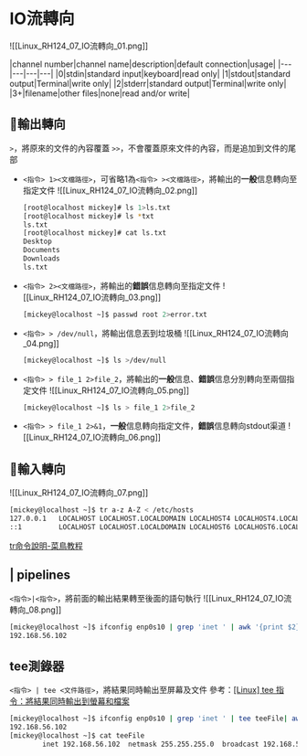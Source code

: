 # IO流轉向
![[Linux_RH124_07_IO流轉向_01.png]]

|channel number|channel name|description|default connection|usage|
|---|---|---|---|
|0|stdin|standard input|keyboard|read only|
|1|stdout|standard output|Terminal|write only|
|2|stderr|standard output|Terminal|write only|
|3+|filename|other files|none|read and/or write|

## 🐧輸出轉向
`>`，將原來的文件的內容覆蓋
`>>`，不會覆蓋原來文件的內容，而是追加到文件的尾部

- `<指令> 1><文檔路徑>`，可省略1為`<指令> ><文檔路徑>`，將輸出的**一般**信息轉向至指定文件
	![[Linux_RH124_07_IO流轉向_02.png]]
	```bash
	[root@localhost mickey]# ls 1>ls.txt
	[root@localhost mickey]# ls *txt
	ls.txt
	[root@localhost mickey]# cat ls.txt
	Desktop
	Documents
	Downloads
	ls.txt
	```
- `<指令> 2><文檔路徑>`，將輸出的**錯誤**信息轉向至指定文件
	![[Linux_RH124_07_IO流轉向_03.png]]
	```bash
	[mickey@localhost ~]$ passwd root 2>error.txt
	```
- `<指令> > /dev/null`，將輸出信息丟到垃圾桶
	![[Linux_RH124_07_IO流轉向_04.png]]
	```bash
	[mickey@localhost ~]$ ls >/dev/null
	```
- `<指令> > file_1 2>file_2`，將輸出的**一般**信息、**錯誤**信息分別轉向至兩個指定文件
	![[Linux_RH124_07_IO流轉向_05.png]]
	```bash
	[mickey@localhost ~]$ ls > file_1 2>file_2
	```
- `<指令> > file_1 2>&1`，**一般**信息轉向指定文件，**錯誤**信息轉向stdout渠道
	![[Linux_RH124_07_IO流轉向_06.png]]

## 🐧輸入轉向
![[Linux_RH124_07_IO流轉向_07.png]]
```bash
[mickey@localhost ~]$ tr a-z A-Z < /etc/hosts
127.0.0.1   LOCALHOST LOCALHOST.LOCALDOMAIN LOCALHOST4 LOCALHOST4.LOCALDOMAIN4
::1         LOCALHOST LOCALHOST.LOCALDOMAIN LOCALHOST6 LOCALHOST6.LOCALDOMAIN6
```
[tr命令說明-菜鳥教程](https://www.runoob.com/linux/linux-comm-tr.html)

## | pipelines
`<指令>|<指令>`，將前面的輸出結果轉至後面的語句執行
![[Linux_RH124_07_IO流轉向_08.png]]
```bash
[mickey@localhost ~]$ ifconfig enp0s10 | grep 'inet ' | awk '{print $2}'
192.168.56.102
```

## tee測錄器
`<指令> | tee <文件路徑>`，將結果同時輸出至屏幕及文件
參考：[\[Linux\] tee 指令：將結果同時輸出到螢幕和檔案](https://www.onejar99.com/linux-command-tee/)
```bash
[mickey@localhost ~]$ ifconfig enp0s10 | grep 'inet ' | tee teeFile| awk '{print $2}'
192.168.56.102
[mickey@localhost ~]$ cat teeFile
        inet 192.168.56.102  netmask 255.255.255.0  broadcast 192.168.56.255
```